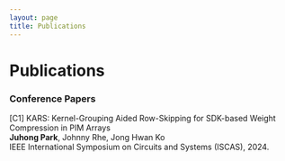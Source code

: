 ```yaml
---
layout: page
title: Publications
---
```


# **Publications**
### **Conference Papers**  
[C1] KARS: Kernel-Grouping Aided Row-Skipping for SDK-based Weight Compression in PIM Arrays   
**Juhong Park**, Johnny Rhe, Jong Hwan Ko  
IEEE International Symposium on Circuits and Systems (ISCAS), 2024.
